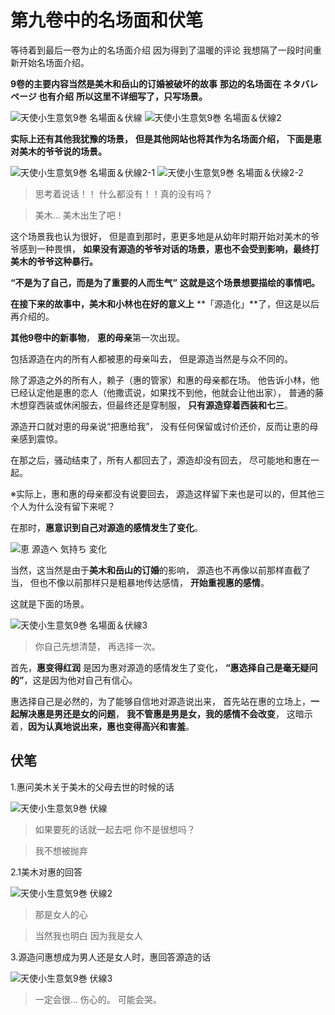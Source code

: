 # 第九卷中的名场面和伏笔

等待着到最后一卷为止的名场面介绍
因为得到了温暖的评论
我想隔了一段时间重新开始名场面介绍。

**9卷的主要内容当然是美木和岳山的订婚被破坏的故事**
**那边的名场面在  ネタバレページ   也有介绍**
**所以这里不详细写了，只写场景。**

![天使小生意気9巻 名場面＆伏線](https://xn--q9j984gbug42c4wieqsm2o.jp/wp/wp-content/uploads/2018/04/meibamen_09-01.jpg)
![天使小生意気9巻 名場面＆伏線2](https://xn--q9j984gbug42c4wieqsm2o.jp/wp/wp-content/uploads/2018/04/meibamen_09-01-2.jpg)

**实际上还有其他我犹豫的场景，**
**但是其他网站也将其作为名场面介绍，**
**下面是恵对美木的爷爷说的场景。**

![天使小生意気9巻 名場面＆伏線2-1](https://xn--q9j984gbug42c4wieqsm2o.jp/wp/wp-content/uploads/2018/08/meibamen_09-02.jpg)
![天使小生意気9巻 名場面＆伏線2-2](https://xn--q9j984gbug42c4wieqsm2o.jp/wp/wp-content/uploads/2018/08/meibamen_09-02-2.jpg)

> 思考着说话！！
> 什么都没有！！真的没有吗？

> 美木…
> 美木出生了吧！

这个场景我也认为很好，
但是直到那时，恵更多地是从幼年时期开始对美木的爷爷感到一种畏惧，
**如果没有源造的爷爷对话的场景，恵也不会受到影响，最终打美木的爷爷这种暴行。**

**“不是为了自己，而是为了重要的人而生气”**
**这就是这个场景想要描绘的事情吧。**

**在接下来的故事中，美木和小林也在好的意义上**
**「源造化」**了，但这是以后再介绍的。

**其他9卷中的新事物**，
**恵的母亲**第一次出现。

包括源造在内的所有人都被恵的母亲叫去，
但是源造当然是与众不同的。

除了源造之外的所有人，赖子（惠的管家）和惠的母亲都在场。
他告诉小林，他已经认定他是惠的恋人（他撒谎说，如果找不到他，他就会让他出家），
普通的藤木想穿西装或休闲服去，但最终还是穿制服，
**只有源造穿着西装和七三**。

源造开口就对恵的母亲说“把惠给我”，
没有任何保留或讨价还价，反而让恵的母亲感到震惊。

在那之后，骚动结束了，所有人都回去了，源造却没有回去，
尽可能地和惠在一起。

※实际上，惠和惠的母亲都没有说要回去，
源造这样留下来也是可以的，但其他三个人为什么没有留下来呢？

在那时，**惠意识到自己对源造的感情发生了变化**。

![恵 源造へ 気持ち 変化](https://xn--q9j984gbug42c4wieqsm2o.jp/wp/wp-content/uploads/2018/08/kimochinohenka.jpg)

当然，这当然是由于**美木和岳山的订婚**的影响，
源造也不再像以前那样直截了当，
但也不像以前那样只是粗暴地传达感情，
**开始重视惠的感情**。

这就是下面的场景。

![天使小生意気9巻 名場面＆伏線3](https://xn--q9j984gbug42c4wieqsm2o.jp/wp/wp-content/uploads/2018/08/meibamen_09-03.jpg)

> 你自己先想清楚，
> 再选择一次。

首先，**惠变得红润** 是因为惠对源造的感情发生了变化，
**“惠选择自己是毫无疑问的”**，这是因为他对自己有信心。

惠选择自己是必然的，为了能够自信地对源造说出来，
首先站在惠的立场上，**一起解决惠是男还是女的问题**，
**我不管惠是男是女，我的感情不会改变**，
这暗示着，**因为认真地说出来，惠也变得高兴和害羞**。

## 伏笔

1.惠问美木关于美木的父母去世的时候的话

![天使小生意気9巻 伏線](https://xn--q9j984gbug42c4wieqsm2o.jp/wp/wp-content/uploads/2018/08/fukusen_09-01.jpg)

> 如果要死的话就一起去吧
> 你不是很想吗？

> 我不想被抛弃

2.1美木对惠的回答

![天使小生意気9巻 伏線2](https://xn--q9j984gbug42c4wieqsm2o.jp/wp/wp-content/uploads/2018/08/fukusen_09-02.jpg)

> 那是女人的心

> 当然我也明白
> 因为我是女人

3.源造问惠想成为男人还是女人时，惠回答源造的话

![天使小生意気9巻 伏線3](https://xn--q9j984gbug42c4wieqsm2o.jp/wp/wp-content/uploads/2018/08/fukusen_09-03.jpg)

> 一定会很…
> 伤心的。
> 可能会哭。
